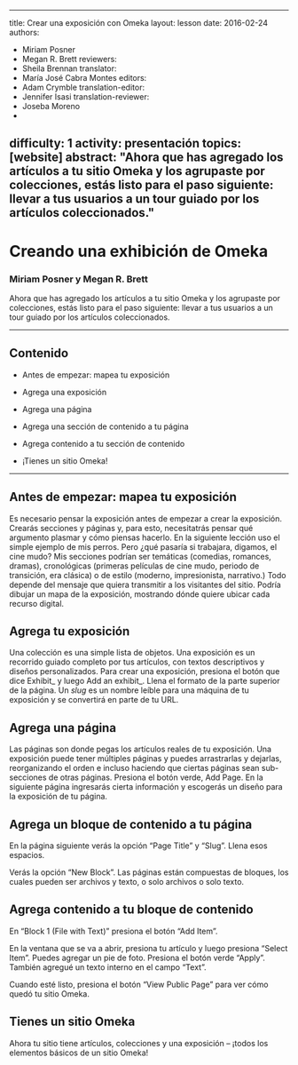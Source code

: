 
---
title: Crear una exposición con Omeka
layout: lesson
date: 2016-02-24
authors:
- Miriam Posner
- Megan R. Brett
reviewers:
- Sheila Brennan
translator:
- María José Cabra Montes
editors:
- Adam Crymble
translation-editor:
- Jennifer Isasi
translation-reviewer:
- Joseba Moreno
-
difficulty: 1
activity: presentación
topics: [website]
abstract: "Ahora que has agregado los artículos a tu sitio Omeka y los agrupaste por colecciones, estás listo para el paso siguiente: llevar a tus usuarios a un tour guiado por los artículos coleccionados."
---


# Creando una exhibición de Omeka

### Miriam Posner y Megan R. Brett

Ahora que has agregado los artículos a tu sitio Omeka y los agrupaste por colecciones, estás listo para el paso siguiente: llevar a tus usuarios a un tour guiado por los artículos coleccionados.
_______

## Contenido


* Antes de empezar: mapea tu exposición

* Agrega una exposición

* Agrega una página

* Agrega una sección de contenido a tu página

* Agrega contenido a tu sección de contenido

* ¡Tienes un sitio Omeka!
____________


## Antes de empezar: mapea tu exposición
Es necesario pensar la exposición antes de empezar a crear la exposición. Crearás secciones y páginas y, para esto, necesitatrás pensar qué argumento plasmar y cómo piensas hacerlo. En la siguiente lección uso el simple ejemplo de mis perros. Pero ¿qué pasaría si trabajara, digamos, el cine mudo? Mis secciones podrían ser temáticas (comedias, romances, dramas), cronológicas (primeras películas de cine mudo, periodo de transición, era clásica) o de estilo (moderno, impresionista, narrativo.) Todo depende del mensaje que quiera transmitir a los visitantes del sitio. Podría dibujar un mapa de la exposición, mostrando dónde quiere ubicar cada recurso digital.

## Agrega tu exposición

Una colección es una simple lista de objetos. Una exposición es un recorrido guiado completo por tus artículos, con textos descriptivos y diseños personalizados. Para crear una exposición, presiona el botón que dice Exhibit_ y luego Add an exhibit_. Llena el formato de la parte superior de la página. Un _slug_ es un nombre leíble para una máquina de tu exposición y se convertirá en parte de tu URL.

## Agrega una página

Las páginas son donde pegas los artículos reales de tu exposición. Una exposición puede tener múltiples páginas y puedes arrastrarlas y dejarlas, reorganizando el orden  e incluso haciendo que ciertas páginas sean sub-secciones de otras páginas.
Presiona el botón verde, Add Page. En la siguiente página ingresarás cierta información y escogerás un diseño para la exposición de tu página.

## Agrega un bloque de contenido a tu página
En la página siguiente verás la opción “Page Title” y “Slug”. Llena esos espacios.

Verás la opción “New Block”. Las páginas están compuestas de bloques, los cuales pueden ser archivos y texto, o solo archivos o solo texto.

## Agrega contenido a tu bloque de contenido

En “Block 1 (File with Text)” presiona el botón “Add Item”.

En la ventana que se va a abrir, presiona tu artículo y luego presiona “Select Item”. Puedes agregar un pie de foto. Presiona el botón verde “Apply”. También agregué un texto interno en el campo “Text”.

Cuando esté listo, presiona el botón “View Public Page” para ver cómo quedó tu sitio Omeka.

## Tienes un sitio Omeka
Ahora tu sitio tiene artículos, colecciones y una exposición – ¡todos los elementos básicos de un sitio Omeka!
